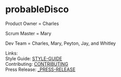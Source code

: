 # probableDisco

Product Owner = Charles

Scrum Master = Mary

Dev Team = Charles, Mary, Peyton, Jay, and Whitley


Links:  
Style Guide: [STYLE-GUIDE](STYLE-GUIDE.md)  
Contributing: [CONTRIBUTING](CONTRIBUTING.md)  
Press Release: [_PRESS-RELEASE](_PRESS-RELEASE.md)  